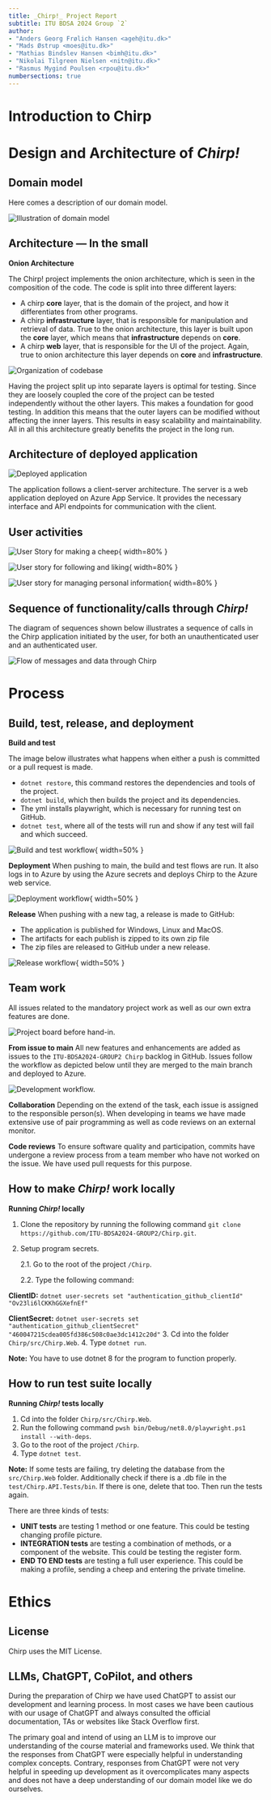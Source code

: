 ```yaml
---
title: _Chirp!_ Project Report
subtitle: ITU BDSA 2024 Group `2`
author:
- "Anders Georg Frølich Hansen <ageh@itu.dk>"
- "Mads Østrup <moes@itu.dk>"
- "Mathias Bindslev Hansen <bimh@itu.dk>"
- "Nikolai Tilgreen Nielsen <nitn@itu.dk>"
- "Rasmus Mygind Poulsen <rpou@itu.dk>"
numbersections: true
---
```


# Introduction to Chirp

# Design and Architecture of _Chirp!_

## Domain model
<!---
Provide an illustration of your domain model. Make sure that it is correct and complete. In case you are using ASP.NET Identity, make sure to illustrate that accordingly.
-->
Here comes a description of our domain model.

![Illustration of domain model](images/DomainModel.png)


## Architecture — In the small
<!---
Illustrate the organization of your code base. That is, illustrate which layers exist in your (onion) architecture. Make sure to illustrate which part of your code is residing in which layer.
-->

**Onion Architecture**

The Chirp! project implements the onion architecture, which is seen in the composition of the code. The code is split into three different layers:
* A chirp **core** layer, that is the domain of the project, and how it differentiates from other programs.
* A chirp **infrastructure** layer, that is responsible for manipulation and retrieval of data. True to the onion architecture, this layer is built upon the **core** layer, which means that **infrastructure** depends on **core**. 
* A chirp **web** layer, that is responsible for the UI of the project. Again, true to onion architecture this layer depends on **core** and **infrastructure**.

![Organization of codebase](images/onion.png)

Having the project split up into separate layers is optimal for testing. Since they are loosely coupled the core of the project can be tested independently without the other layers. This makes a foundation for good testing. In addition this means that the outer layers can be modified without affecting the inner layers. This results in easy scalability and maintainability. All in all this architecture greatly benefits the project in the long run.

## Architecture of deployed application
<!---
Illustrate the architecture of your deployed application. Remember, you developed a client-server application. Illustrate the server component and to where it is deployed, illustrate a client component, and show how these communicate with each other.
-->
![Deployed application](images/DeployedApp.png)

The application follows a client-server architecture. The server is a web application deployed on Azure App Service. It provides the necessary interface and API endpoints for communication with the client.

<!--
Evt. tilføj web, infrastructure, core til billede
Evt. tilføj at brugeren ikke interegere direkte med databasen, men gennem et interface.
-->

## User activities
<!---
Illustrate typical scenarios of a user journey through your Chirp! application. That is, start illustrating the first page that is presented to a non-authorized user, illustrate what a non-authorized user can do with your Chirp! application, and finally illustrate what a user can do after authentication.

Make sure that the illustrations are in line with the actual behavior of your application.
-->

![User Story for making a cheep](images/UserStoryForShareCheep.png){ width=80% }


![User story for following and liking](images/UserStoryFollowAndLike.png){ width=80% }


![User story for managing personal information](images/UserStoryChangeInfoDeleteAccount.png){ width=80% }

## Sequence of functionality/calls through _Chirp!_
<!---
With a UML sequence diagram, illustrate the flow of messages and data through your Chirp! application. Start with an HTTP request that is send by an unauthorized user to the root endpoint of your application and end with the completely rendered web-page that is returned to the user.

Make sure that your illustration is complete. That is, likely for many of you there will be different kinds of "calls" and responses. Some HTTP calls and responses, some calls and responses in C# and likely some more. (Note the previous sentence is vague on purpose. I want that you create a complete illustration.)
-->

The diagram of sequences shown below illustrates a sequence of calls in the Chirp application initiated by the user, for both an unauthenticated user and an authenticated user.

![Flow of messages and data through Chirp](images/SequenceOfFunctionality.png)


# Process

## Build, test, release, and deployment
<!---
Illustrate with a UML activity diagram how your Chirp! applications are build, tested, released, and deployed. That is, illustrate the flow of activities in your respective GitHub Actions workflows.

Describe the illustration briefly, i.e., how your application is built, tested, released, and deployed.
-->

**Build and test**

The image below illustrates what happens when either a push is committed or a pull request is made.
  * `dotnet restore`, this command restores the dependencies and tools of the project.
  * `dotnet build`, which then builds the project and its dependencies. 
  * The yml installs playwright, which is necessary for running test on GitHub.
  * `dotnet test`, where all of the tests will run and show if any test will fail and which succeed.

![Build and test workflow](images/OnPushPullRequestYML.png){ width=50% }


**Deployment**
When pushing to main, the build and test flows are run. It also logs in to Azure by using the Azure secrets and deploys Chirp to the Azure web service.

![Deployment workflow](images/OnPushToMainYML.png){ width=50% }

**Release**
When pushing with a new tag, a release is made to GitHub:
* The application is published for Windows, Linux and MacOS.
* The artifacts for each publish is zipped to its own zip file
* The zip files are released to GitHub under a new release.

![Release workflow](images/OnReleaseYML.png){ width=50% }


## Team work
<!---
Show a screenshot of your project board right before hand-in. Briefly describe which tasks are still unresolved, i.e., which features are missing from your applications or which functionality is incomplete.

Briefly describe and illustrate the flow of activities that happen from the new creation of an issue (task description), over development, etc. until a feature is finally merged into the main branch of your repository.
-->
All issues related to the mandatory project work as well as our own extra features are done.

![Project board before hand-in.](images/Projectboard_16-12-2024.png)

**From issue to main**
All new features and enhancements are added as issues to the `ITU-BDSA2024-GROUP2 Chirp` backlog in GitHub. Issues follow the workflow as depicted below until they are merged to the main branch and deployed to Azure.

![Development workflow.](images/ProjectBoard.png)

**Collaboration**
Depending on the extend of the task, each issue is assigned to the responsible person(s). When developing in teams we have made extensive use of pair programming as well as code reviews on an external monitor.

**Code reviews**
To ensure software quality and participation, commits have undergone a review process from a team member who have not worked on the issue. We have used pull requests for this purpose.


## How to make _Chirp!_ work locally
<!---
There has to be some documentation on how to come from cloning your project to a running system. That is, Adrian or Helge have to know precisely what to do in which order. Likely, it is best to describe how we clone your project, which commands we have to execute, and what we are supposed to see then.
-->
**Running _Chirp!_ locally**

1. Clone the repository by running the following command `git clone https://github.com/ITU-BDSA2024-GROUP2/Chirp.git`.

2. Setup program secrets.

    2.1. Go to the root of the project `/Chirp`.

    2.2. Type the following command:

**ClientID:** `dotnet user-secrets set "authentication_github_clientId" "Ov23li6lCKKhGGXefnEf"`

**ClientSecret:** `dotnet user-secrets set "authentication_github_clientSecret" "460047215cdea005fd386c508c0ae3dc1412c20d"`
3. Cd into the folder `Chirp/src/Chirp.Web`.
4. Type `dotnet run`. 

**Note:** You have to use dotnet 8 for the program to function properly.

## How to run test suite locally
<!---
List all necessary steps that Adrian or Helge have to perform to execute your test suites. Here, you can assume that we already cloned your repository in the step above.

Briefly describe what kinds of tests you have in your test suites and what they are testing.
-->
**Running _Chirp!_ tests locally**

1. Cd into the folder `Chirp/src/Chirp.Web`.
2. Run the following command `pwsh bin/Debug/net8.0/playwright.ps1 install --with-deps`.
3. Go to the root of the project `/Chirp`.
2. Type `dotnet test`. 

**Note:** If some tests are failing, try deleting the database from the `src/Chirp.Web` folder. Additionally check if there is a .db file in the `test/Chirp.API.Tests/bin`. If there is one, delete that too. Then run the tests again.

There are three kinds of tests:
* **UNIT tests** are testing 1 method or one feature. This could be testing changing profile picture.
* **INTEGRATION tests** are testing a combination of methods, or a component of the website. This could be testing the register form.
* **END TO END tests** are testing a full user experience. This could be making a profile, sending a cheep and entering the private timeline.





# Ethics
## License
<!---
State which software license you chose for your application.
-->
Chirp uses the MIT License. 

## LLMs, ChatGPT, CoPilot, and others
<!---
State which LLM(s) were used during development of your project. In case you were not using any, just state so. In case you were using an LLM to support your development, briefly describe when and how it was applied. Reflect in writing to which degree the responses of the LLM were helpful. Discuss briefly if application of LLMs sped up your development or if the contrary was the case. 
-->
During the preparation of Chirp we have used ChatGPT to assist our development and learning process. In most cases we have been cautious with our usage of ChatGPT and always consulted the official documentation, TAs or websites like Stack Overflow first. 

The primary goal and intend of using an LLM is to improve our understanding of the course material and frameworks used. We think that the responses from ChatGPT were especially helpful in understanding complex concepts. Contrary, responses from ChatGPT were not very helpful in speeding up development as it overcomplicates many aspects and does not have a deep understanding of our domain model like we do ourselves.

